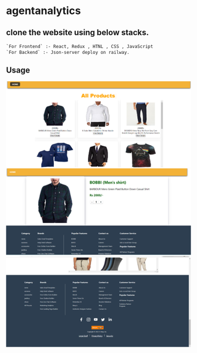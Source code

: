 # agentanalytics

## clone the website using below stacks. 
    `For Frontend` :- React, Redux , HTNL , CSS , JavaScript
    `For Backend` :- Json-server deploy on railway.

## Usage

<img src="https://github.com/Sayli555/project-images/blob/master/Screenshot%202024-06-12%20103946.png?raw=true"/>



<img src="https://github.com/Sayli555/project-images/blob/master/Screenshot%202024-06-12%20103955.png?raw=true"/>



<img src="https://github.com/Sayli555/project-images/blob/master/footer.png?raw=true"/>




 
 
